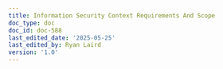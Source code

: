 ```yaml
---
title: Information Security Context Requirements And Scope
doc_type: doc
doc_id: doc-588
last_edited_date: '2025-05-25'
last_edited_by: Ryan Laird
version: '1.0'
---
```



